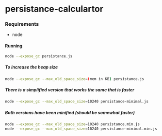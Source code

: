 # persistance-calculartor
### Requirements
 - node

#### Running
```bash
node --expose_gc persistance.js 
```
##### To increase the heap size 
```bash
node --expose_gc --max_old_space_size=(mem in KB) persistance.js 
```
##### There is a simplified version that works the same that is faster
```bash
node --expose_gc --max_old_space_size=10240 persistance-minimal.js 
```
##### Both versions have been minified (should be somewhat faster)
```bash
node --expose_gc --max_old_space_size=10240 persistance.min.js 
node --expose_gc --max_old_space_size=10240 persistance-minimal.min.js 
```
